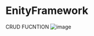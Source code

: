 # EnityFramework
CRUD FUCNTION
![image](https://user-images.githubusercontent.com/96785615/202408858-1ceace80-e52a-4608-b379-06fd9dd878d3.png)
